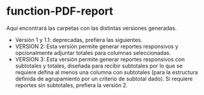 # function-PDF-report
Aquí encontrará las carpetas con las distintas versiones generadas.
- Versión 1 y 1.1: deprecadas, prefiera las siguientes.
- VERSION 2: Esta versión permite generar reportes responsivos y opcionalmente adjuntar totales para columnas seleccionadas.
- VERSION 3: Esta versión permite generar reportes responsivos con subtotales y totales, diseñada para recibir subtotales por lo que se requiere defina al menos una columna con subtotales (para la estructura definida de agrupamiento por un criterio de subtotal dado). Si requiere reportes sin subtotales, prefiera la versión 2.
